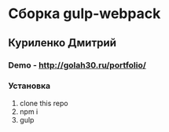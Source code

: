 # Сборка gulp-webpack

## Куриленко Дмитрий

### Demo - http://golah30.ru/portfolio/

### Установка

1. clone this repo
2. npm i
3. gulp
